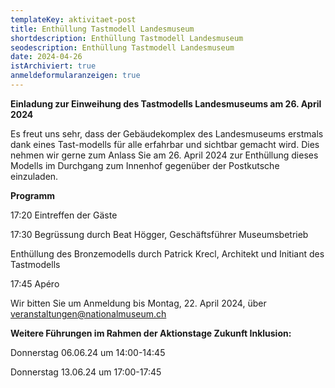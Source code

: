 ```yaml
---
templateKey: aktivitaet-post
title: Enthüllung Tastmodell Landesmuseum
shortdescription: Enthüllung Tastmodell Landesmuseum
seodescription: Enthüllung Tastmodell Landesmuseum
date: 2024-04-26
istArchiviert: true
anmeldeformularanzeigen: true
---
```

<!--StartFragment-->

**Einladung zur Einweihung des Tastmodells Landesmuseums am 26. April 2024**

Es freut uns sehr, dass der Gebäudekomplex des Landesmuseums erstmals dank eines Tast-modells für alle erfahrbar und sichtbar gemacht wird. Dies nehmen wir gerne zum Anlass Sie am 26. April 2024 zur Enthüllung dieses Modells im Durchgang zum Innenhof gegenüber der Postkutsche einzuladen.

**Programm**

17:20 Eintreffen der Gäste

17:30 Begrüssung durch Beat Högger, Geschäftsführer Museumsbetrieb

Enthüllung des Bronzemodells durch Patrick Krecl, Architekt und Initiant des Tastmodells

17:45 Apéro

Wir bitten Sie um Anmeldung bis Montag, 22. April 2024, über veranstaltungen@nationalmuseum.ch

**W﻿eitere Führungen im Rahmen der Aktionstage Zukunft Inklusion:**

Donnerstag 06.06.24 um 14:00-14:45

Donnerstag 13.06.24 um 17:00-17:45

<!--EndFragment-->